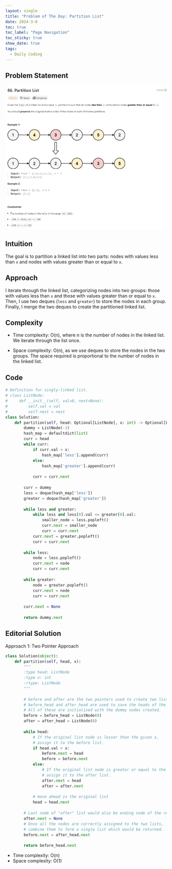 ```yaml
---
layout: single
title: "Problem of The Day: Partition List"
date: 2024-3-8
toc: true
toc_label: "Page Navigation"
toc_sticky: true
show_date: true
tags:
  - Daily Coding
---
```


## Problem Statement

[![problem-86](/assets/images/2024-03-08_09-47-44-problem-86.png)](/assets/images/2024-03-08_09-47-44-problem-86.png)

## Intuition

The goal is to partition a linked list into two parts: nodes with values less than `x` and nodes with values greater than or equal to `x`.

## Approach

I iterate through the linked list, categorizing nodes into two groups: those with values less than `x` and those with values greater than or equal to `x`. Then, I use two deques (`less` and `greater`) to store the nodes in each group. Finally, I merge the two deques to create the partitioned linked list.

## Complexity

- Time complexity:
  O(n), where n is the number of nodes in the linked list. We iterate through the list once.

- Space complexity:
  O(n), as we use deques to store the nodes in the two groups. The space required is proportional to the number of nodes in the linked list.

## Code

```python
# Definition for singly-linked list.
# class ListNode:
#     def __init__(self, val=0, next=None):
#         self.val = val
#         self.next = next
class Solution:
    def partition(self, head: Optional[ListNode], x: int) -> Optional[ListNode]:
        dummy = ListNode(-1)
        hash_map = defaultdict(list)
        curr = head
        while curr:
            if curr.val < x:
                hash_map['less'].append(curr)
            else:
                hash_map['greater'].append(curr)

            curr = curr.next

        curr = dummy
        less = deque(hash_map['less'])
        greater = deque(hash_map['greater'])

        while less and greater:
            while less and less[0].val <= greater[0].val:
                smaller_node = less.popleft()
                curr.next = smaller_node
                curr = curr.next
            curr.next = greater.popleft()
            curr = curr.next

        while less:
            node = less.popleft()
            curr.next = node
            curr = curr.next

        while greater:
            node = greater.popleft()
            curr.next = node
            curr = curr.next

        curr.next = None

        return dummy.next
```

## Editorial Solution

Approach 1: Two Pointer Approach

```python
class Solution(object):
    def partition(self, head, x):
        """
        :type head: ListNode
        :type x: int
        :rtype: ListNode
        """

        # before and after are the two pointers used to create two list
        # before_head and after_head are used to save the heads of the two lists.
        # All of these are initialized with the dummy nodes created.
        before = before_head = ListNode(0)
        after = after_head = ListNode(0)

        while head:
            # If the original list node is lesser than the given x,
            # assign it to the before list.
            if head.val < x:
                before.next = head
                before = before.next
            else:
                # If the original list node is greater or equal to the given x,
                # assign it to the after list.
                after.next = head
                after = after.next

            # move ahead in the original list
            head = head.next

        # Last node of "after" list would also be ending node of the reformed list
        after.next = None
        # Once all the nodes are correctly assigned to the two lists,
        # combine them to form a single list which would be returned.
        before.next = after_head.next

        return before_head.next
```

- Time complexity: O(n)
- Space complexity: O(1)
